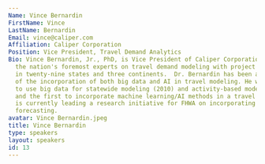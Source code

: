 ```yaml
---
Name: Vince Bernardin
FirstName: Vince
LastName: Bernardin
Email: vince@caliper.com
Affiliation: Caliper Corporation
Position: Vice President, Travel Demand Analytics
Bio: Vince Bernardin, Jr., PhD, is Vice President of Caliper Corporation and one of
  the nation's foremost experts on travel demand modeling with project experience
  in twenty-nine states and three continents.  Dr. Bernardin has been at the forefront
  of the incorporation of both big data and AI in travel modeling. He was the first
  to use big data for statewide modeling (2010) and activity-based modeling (2016),
  and the first to incorporate machine learning/AI methods in a travel model (2017).  He
  is currently leading a research initiative for FHWA on incorporating AI in travel
  forecasting.
avatar: Vince Bernardin.jpeg
title: Vince Bernardin
type: speakers
layout: speakers
id: 13
---
```


